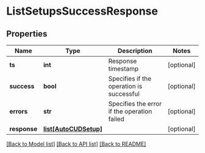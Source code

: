 # ListSetupsSuccessResponse

## Properties
Name | Type | Description | Notes
------------ | ------------- | ------------- | -------------
**ts** | **int** | Response timestamp | [optional] 
**success** | **bool** | Specifies if the operation is successful | [optional] 
**errors** | **str** | Specifies the error if the operation failed | [optional] 
**response** | [**list[AutoCUDSetup]**](AutoCUDSetup.md) |  | [optional] 

[[Back to Model list]](../README.md#documentation-for-models) [[Back to API list]](../README.md#documentation-for-api-endpoints) [[Back to README]](../README.md)


